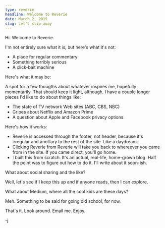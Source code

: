 ```yaml
---
type: reverie
headline: Welcome to Reverie
date: March 2, 2019
slug: Let's slip away
---
```


Hi. Welcome to Reverie.

I'm not entirely sure what it is, but here's what it's not:

* A place for regular commentary
* Something terribly serious
* A click-bait machine

Here's what it may be:

A spot for a few thougths about whatever inspires me, hopefully momentarily. That should keep it light, although, I have a couple longer pieces I'd like to do about things like:  

* The state of TV network Web sites (ABC, CBS, NBC)
* Gripes about Netflix and Amazon Prime
* A question about Apple and Facebook privacy options

Here's how it works:

* Reverie is accessed through the footer, not header, because it's irregular and ancillary to the rest of the site. Like a daydream.
* Clicking Reverie from Reverie will take you back to whereever you came from in the site. If you came direct, you'll go home.
* I built this from scratch. It's an actual, real-life, home-grown blog. Half the point was to figure out how to do it. I'll write about it soon-ish.

What about social sharing and the like?

Well, let's see if I keep this up and if anyone reads, then I can explore. 

What about Medium, where all the cool kids are these days?

Meh. Something to be said for going old school, for now.

That's it. Look around. Email me. Enjoy.

-j